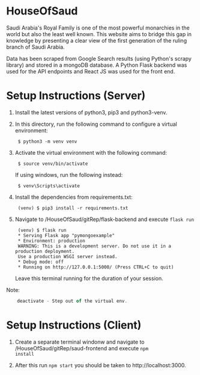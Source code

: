 # HouseOfSaud
 
Saudi Arabia's Royal Family is one of the most powerful monarchies in the world but also the least well known. This website
aims to bridge this gap in knowledge by presenting a clear view of the first generation of the ruling branch
of Saudi Arabia. 

Data has been scraped from Google Search results (using Python's scrapy library)  and stored in a mongoDB database. A Python Flask backend was used for the API endpoints and React JS was used for the front end.


# Setup Instructions (Server)

1. Install the latest versions of python3, pip3 and python3-venv.

2. In this directory, run the following command to configure a virtual environment:

        $ python3 -m venv venv

3. Activate the virtual environment with the following command:

        $ source venv/bin/activate

   If using windows, run the following instead:

        $ venv\Scripts\activate

4. Install the dependencies from requirements.txt:

        (venv) $ pip3 install -r requirements.txt

6. Navigate to /HouseOfSaud/gitRep/flask-backend  and execute <code>flask run</code>

        (venv) $ flask run
        * Serving Flask app "pymongoexample"
        * Environment: production
        WARNING: This is a development server. Do not use it in a production deployment.
        Use a production WSGI server instead.
        * Debug mode: off
        * Running on http://127.0.0.1:5000/ (Press CTRL+C to quit)
    
    Leave this terminal running for the duration of your session.

Note: 
```js
    deactivate - Step out of the virtual env.
```

# Setup Instructions (Client)

1. Create a separate terminal windonw and navigate to /HouseOfSaud/gitRep/saud-frontend and execute <code>npm install</code>

2. After this run <code>npm start</code> you should be taken to http://localhost:3000. 

